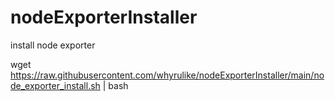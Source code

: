 # nodeExporterInstaller
install node exporter

wget https://raw.githubusercontent.com/whyrulike/nodeExporterInstaller/main/node_exporter_install.sh | bash 
